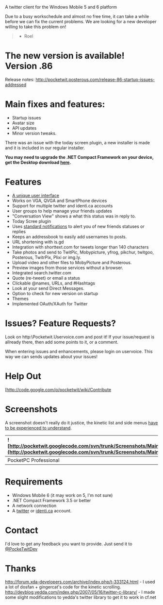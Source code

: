 A twitter client for the Windows Mobile 5 and 6 platform

Due to a busy workschedule and almost no free time, it can take a while before we can fix the current problems. We are looking for a new developer willing to take this problem on!

> - Roel


# The new version is available! Version .86 #

Release notes: http://pocketwit.posterous.com/release-86-startup-issues-addressed

# Main fixes and features: #

  * Startup issues
  * Avatar size
  * API updates
  * Minor version tweaks.

There was an issue with the today screen plugin, a new installer is made and it is included in our regular installer.

**You may need to upgrade the .NET Compact Framework on your device, get the Desktop download [here](http://www.microsoft.com/downloads/details.aspx?FamilyID=e3821449-3c6b-42f1-9fd9-0041345b3385&displaylang=en).**

# Features #
  * [A unique user interface](UINotes.md)
  * Works on VGA, QVGA and SmartPhone devices
  * Support for multiple twitter and identi.ca accounts
  * User groups to help manage your friends updates
  * "Conversation View" shows a what this status was in reply to.
  * Today Scree plugin
  * Uses [standard notifications](notifications.md) to alert you of new friends statuses or replies
  * Keeps an addressbook to easily add usernames to posts.
  * URL shortening with is.gd
  * Integration with shorttext.com for tweets longer than 140 characters
  * Take photos and send to TwitPic, Mobypicture, yfrog, pikchur, twitgoo, Posterous, TwitrPix, Plixi or img.ly.
  * Upload video and other files to MobyPicture and Posterous.
  * Preview images from those services without a browser.
  * Integrated search.twitter.com
  * Quote (re-tweet) or email a status
  * Clickable @names, URLs, and #Hashtags
  * Look at your send Direct Messages.
  * Option to check for new version on startup
  * Themes
  * Implemented OAuth/XAuth for Twitter

# Issues? Feature Requests? #

Look on http:\\Pocketwit.Uservoice.com and post it! If your issue/request is allready there, then add some points to it, or a comment.

When entering issues and enhancements, please login on uservoice. This way we can sends updates about your issues!

# Help Out #
[http://code.google.com/p/pocketwit/wiki/Contribute

# Screenshots #

A screenshot doesn't really do it justice, the kinetic list and side menus [have to be experienced to understand](http://www.youtube.com/watch?v=XyUlE6ndQ4I).

| ![http://pocketwit.googlecode.com/svn/trunk/Screenshots/MainList.png](http://pocketwit.googlecode.com/svn/trunk/Screenshots/MainList.png) | ![http://pocketwit.googlecode.com/svn/trunk/Screenshots/MainListSmartPhone.png](http://pocketwit.googlecode.com/svn/trunk/Screenshots/MainListSmartPhone.png) |
|:------------------------------------------------------------------------------------------------------------------------------------------|:--------------------------------------------------------------------------------------------------------------------------------------------------------------|
| PocketPC Professional                                                                                                                     |SmartPhone                                                                                                                                                     |

# Requirements #
  * Windows Mobile 6 (it may work on 5, I'm not sure)
  * .NET Compact Framework 3.5 or better
  * A network connection
  * A [twitter](http://www.twitter.com/) or [identi.ca](http://identi.ca) account.

# Contact #
I'd love to get any feedback you want to provide.  Just send it to [@PockeTwitDev](http://twitter.com/PockeTwitDev)


# Thanks #

http://forum.xda-developers.com/archive/index.php/t-333124.html - I used a lot of dosfan + gingercat's code for the kinetic scrolling.
http://devblog.yedda.com/index.php/2007/05/16/twitter-c-library/ - I made some slight modifications to yedda's twitter library to get it to work in cf.net